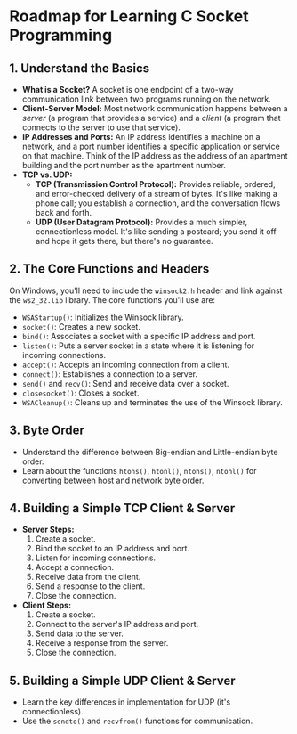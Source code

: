 # Roadmap for Learning C Socket Programming

## 1. Understand the Basics

*   **What is a Socket?** A socket is one endpoint of a two-way communication link between two programs running on the network.
*   **Client-Server Model:** Most network communication happens between a *server* (a program that provides a service) and a *client* (a program that connects to the server to use that service).
*   **IP Addresses and Ports:** An IP address identifies a machine on a network, and a port number identifies a specific application or service on that machine. Think of the IP address as the address of an apartment building and the port number as the apartment number.
*   **TCP vs. UDP:**
    *   **TCP (Transmission Control Protocol):** Provides reliable, ordered, and error-checked delivery of a stream of bytes. It's like making a phone call; you establish a connection, and the conversation flows back and forth.
    *   **UDP (User Datagram Protocol):** Provides a much simpler, connectionless model. It's like sending a postcard; you send it off and hope it gets there, but there's no guarantee.

## 2. The Core Functions and Headers

On Windows, you'll need to include the `winsock2.h` header and link against the `ws2_32.lib` library. The core functions you'll use are:

*   `WSAStartup()`: Initializes the Winsock library.
*   `socket()`: Creates a new socket.
*   `bind()`: Associates a socket with a specific IP address and port.
*   `listen()`: Puts a server socket in a state where it is listening for incoming connections.
*   `accept()`: Accepts an incoming connection from a client.
*   `connect()`: Establishes a connection to a server.
*   `send()` and `recv()`: Send and receive data over a socket.
*   `closesocket()`: Closes a socket.
*   `WSACleanup()`: Cleans up and terminates the use of the Winsock library.

## 3. Byte Order

*   Understand the difference between Big-endian and Little-endian byte order.
*   Learn about the functions `htons()`, `htonl()`, `ntohs()`, `ntohl()` for converting between host and network byte order.

## 4. Building a Simple TCP Client & Server

*   **Server Steps:**
    1.  Create a socket.
    2.  Bind the socket to an IP address and port.
    3.  Listen for incoming connections.
    4.  Accept a connection.
    5.  Receive data from the client.
    6.  Send a response to the client.
    7.  Close the connection.
*   **Client Steps:**
    1.  Create a socket.
    2.  Connect to the server's IP address and port.
    3.  Send data to the server.
    4.  Receive a response from the server.
    5.  Close the connection.

## 5. Building a Simple UDP Client & Server

*   Learn the key differences in implementation for UDP (it's connectionless).
*   Use the `sendto()` and `recvfrom()` functions for communication.
